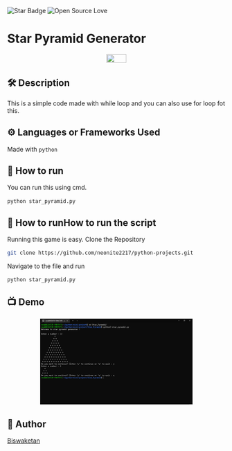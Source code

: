 <!--Please do not remove this part-->
![Star Badge](https://img.shields.io/static/v1?label=%F0%9F%8C%9F&message=If%20Useful&style=style=flat&color=BC4E99)
![Open Source Love](https://badges.frapsoft.com/os/v1/open-source.svg?v=103)

# Star Pyramid Generator

<p align="center">
<img src="https://static.takeuforward.org/wp/uploads/2023/02/image-11.png" width=30% height=30%>

## 🛠️ Description

This is a simple code made with while loop and you can also use for loop fot this.

## ⚙️ Languages or Frameworks Used

Made with `python`

## 🌟 How to run
You can run this using cmd.

`python star_pyramid.py`
## 🌟 How to runHow to run the script
Running this game is easy.
Clone the Repository
```sh
git clone https://github.com/neonite2217/python-projects.git
```
Navigate to the file and run 
```sh
python star_pyramid.py
```
## 📺 Demo
<p align="center">
<img src="https://github.com/neonite2217/python-projects/blob/main/Star%20Pyramid/ss.png" width=70% height=70%>

## 🤖 Author
[Biswaketan](https://github.com/neonite2217/)
